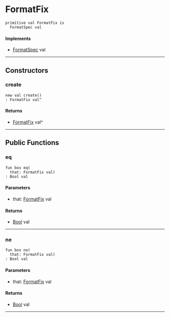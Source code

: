 # FormatFix

```pony
primitive val FormatFix is
  FormatSpec val
```

#### Implements

* [FormatSpec](format-FormatSpec) val

---

## Constructors

### create

```pony
new val create()
: FormatFix val^
```

#### Returns

* [FormatFix](format-FormatFix) val^

---

## Public Functions

### eq

```pony
fun box eq(
  that: FormatFix val)
: Bool val
```
#### Parameters

*   that: [FormatFix](format-FormatFix) val

#### Returns

* [Bool](builtin-Bool) val

---

### ne

```pony
fun box ne(
  that: FormatFix val)
: Bool val
```
#### Parameters

*   that: [FormatFix](format-FormatFix) val

#### Returns

* [Bool](builtin-Bool) val

---

